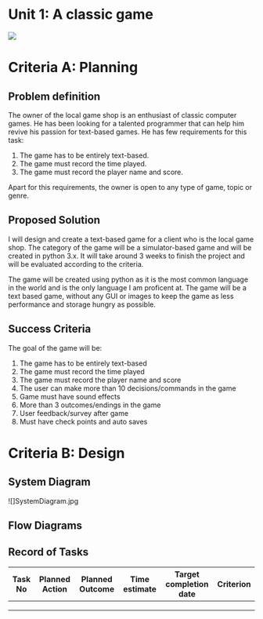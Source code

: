# Unit 1: A classic game 
![](game.gif)

# Criteria A: Planning

## Problem definition

The owner of the local game shop is an enthusiast of classic computer games. He has been looking for a talented programmer that can help him revive his passion for text-based games. He has few requirements for this task:

1. The game has to be entirely text-based.
2. The game must record the time played.
3. The game must record the player name and score.

Apart for this requirements, the owner is open to any type of game, topic or genre.

## Proposed Solution

I will design and create a text-based game for a client who is the local game shop. The category of the game will be a simulator-based game and will be created in python 3.x. It will take around 3 weeks to finish the project and will be evaluated according to the criteria. 

The game will be created using python as it is the most common language in the world and is the only language I am proficent at. The game will be a text based game, without any GUI or images to keep the game as less performance and storage hungry as possible. 

## Success Criteria

The goal of the game will be:
  1. The game has to be entirely text-based
  2. The game must record the time played
  3. The game must record the player name and score
  4. The user can make more than 10 decisions/commands in the game
  5. Game must have sound effects
  6. More than 3 outcomes/endings in the game
  7. User feedback/survey after game
  8. Must have check points and auto saves


# Criteria B: Design

## System Diagram

![]SystemDiagram.jpg

## Flow Diagrams

## Record of Tasks
| Task No | Planned Action | Planned Outcome | Time estimate | Target completion date | Criterion |
|---------|----------------|-----------------|---------------|------------------------|-----------|
|         |                |                 |               |                        |           |
|         |                |                 |               |                        |           |
|         |                |                 |               |                        |           |
